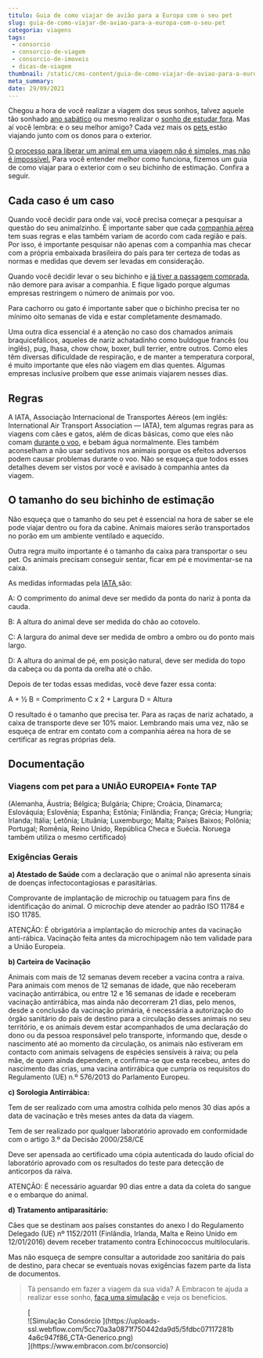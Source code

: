 ```yaml
---
titulo: Guia de como viajar de avião para a Europa com o seu pet
slug: guia-de-como-viajar-de-aviao-para-a-europa-com-o-seu-pet
categoria: viagens
tags:
 - consorcio
 - consorcio-de-viagem
 - consorcio-de-imoveis
 - dicas-de-viagem
thumbnail: /static/cms-content/guia-de-como-viajar-de-aviao-para-a-europa-com-o-seu-pet.jpg
meta_summary: 
date: 29/09/2021
---
```

Chegou a hora de você realizar a viagem dos seus sonhos, talvez aquele tão sonhado [ano sabático](https://www.embracon.com.br/blog/como-se-preparar-para-fazer-um-ano-sabatico) ou mesmo realizar o [sonho de estudar fora](https://www.embracon.com.br/blog/7-dicas-essenciais-para-organizar-um-intercambio). Mas aí você lembra: e o seu melhor amigo? Cada vez mais os [pets ](https://www.embracon.com.br/blog/qual-a-melhor-hora-de-ter-um-pet)estão viajando junto com os donos para o exterior.

[O processo para liberar um animal em uma viagem não é simples, mas não é impossível.](https://www.embracon.com.br/blog/posso-levar-o-pet-numa-viagem-de-aviao) Para você entender melhor como funciona, fizemos um guia de como viajar para o exterior com o seu bichinho de estimação. Confira a seguir.

Cada caso é um caso
-------------------

Quando você decidir para onde vai, você precisa começar a pesquisar a questão do seu animalzinho. É importante saber que cada [companhia aérea](https://www.embracon.com.br/blog/7-dicas-de-como-economizar-na-passagem-de-aviao) tem suas regras e elas também variam de acordo com cada região e país. Por isso, é importante pesquisar não apenas com a companhia mas checar com a própria embaixada brasileira do país para ter certeza de todas as normas e medidas que devem ser levadas em consideração.

Quando você decidir levar o seu bichinho e [já tiver a passagem comprada](https://www.embracon.com.br/blog/4-dicas-na-hora-de-comprar-passagens-aereas), não demore para avisar a companhia. E fique ligado porque algumas empresas restringem o número de animais por voo.

Para cachorro ou gato é importante saber que o bichinho precisa ter no mínimo oito semanas de vida e estar completamente desmamado.

Uma outra dica essencial é a atenção no caso dos chamados animais braquicefálicos, aqueles de nariz achatadinho como buldogue francês (ou inglês), pug, lhasa, chow chow, boxer, bull terrier, entre outros. Como eles têm diversas dificuldade de respiração, e de manter a temperatura corporal, é muito importante que eles não viagem em dias quentes. Algumas empresas inclusive proíbem que esse animais viajarem nesses dias.

Regras
------

A IATA, Associação Internacional de Transportes Aéreos (em inglês: International Air Transport Association — IATA), tem algumas regras para as viagens com cães e gatos, além de dicas básicas, como que eles não comam [durante o voo](https://www.embracon.com.br/blog/saiba-o-que-fazer-antes-e-durante-um-voo-longo), e bebam água normalmente. Eles também aconselham a não usar sedativos nos animais porque os efeitos adversos podem causar problemas durante o voo. Não se esqueça que todos esses detalhes devem ser vistos por você e avisado à companhia antes da viagem.

O tamanho do seu bichinho de estimação
--------------------------------------

Não esqueça que o tamanho do seu pet é essencial na hora de saber se ele pode viajar dentro ou fora da cabine. Animais maiores serão transportados no porão em um ambiente ventilado e aquecido.

Outra regra muito importante é o tamanho da caixa para transportar o seu pet. Os animais precisam conseguir sentar, ficar em pé e movimentar-se na caixa.

As medidas informadas pela [IATA ](https://www.iata.org/)são:

 A: O comprimento do animal deve ser medido da ponta do nariz à ponta da cauda.

B: A altura do animal deve ser medida do chão ao cotovelo.

C: A largura do animal deve ser medida de ombro a ombro ou do ponto mais largo.

D: A altura do animal de pé, em posição natural, deve ser medida do topo da cabeça ou da ponta da orelha até o chão.

Depois de ter todas essas medidas, você deve fazer essa conta:

 A + ½ B = Comprimento C x 2 + Largura D = Altura

O resultado é o tamanho que precisa ter. Para as raças de nariz achatado, a caixa de transporte deve ser 10% maior. Lembrando mais uma vez, não se esqueça de entrar em contato com a companhia aérea na hora de se certificar as regras próprias dela.

Documentação
------------

### **Viagens com pet para a UNIÃO EUROPEIA\* Fonte TAP**

(Alemanha, Áustria; Bélgica; Bulgária; Chipre; Croácia, Dinamarca; Eslováquia; Eslovênia; Espanha; Estônia; Finlândia; França; Grécia; Hungria; Irlanda; Itália; Letônia; Lituânia; Luxemburgo; Malta; Países Baixos; Polônia; Portugal; Romênia, Reino Unido, República Checa e Suécia. Noruega também utiliza o mesmo certificado)

### Exigências Gerais

**a) Atestado de Saúde** com a declaração que o animal não apresenta sinais de doenças infectocontagiosas e parasitárias.

 Comprovante de implantação de microchip ou tatuagem para fins de identificação do animal. O microchip deve atender ao padrão ISO 11784 e ISO 11785.

ATENÇÃO: É obrigatória a implantação do microchip antes da vacinação anti-rábica. Vacinação feita antes da microchipagem não tem validade para a União Europeia.

**b) Carteira de Vacinação**

Animais com mais de 12 semanas devem receber a vacina contra a raiva. Para animais com menos de 12 semanas de idade, que não receberam vacinação antirrábica, ou entre 12 e 16 semanas de idade e receberam vacinação antirrábica, mas ainda não decorreram 21 dias, pelo menos, desde a conclusão da vacinação primária, é necessária a autorização do órgão sanitário do país de destino para a circulação desses animais no seu território, e os animais devem estar acompanhados de uma declaração do dono ou da pessoa responsável pelo transporte, informando que, desde o nascimento até ao momento da circulação, os animais não estiveram em contacto com animais selvagens de espécies sensíveis à raiva; ou pela mãe, de quem ainda dependem, e confirma-se que esta recebeu, antes do nascimento das crias, uma vacina antirrábica que cumpria os requisitos do Regulamento (UE) n.º 576/2013 do Parlamento Europeu.

**c) Sorologia Antirrábica:**

Tem de ser realizado com uma amostra colhida pelo menos 30 dias após a data de vacinação e três meses antes da data da viagem.

Tem de ser realizado por qualquer laboratório aprovado em conformidade com o artigo 3.º da Decisão 2000/258/CE

Deve ser apensada ao certificado uma cópia autenticada do laudo oficial do laboratório aprovado com os resultados do teste para detecção de anticorpos da raiva.

ATENÇÃO: É necessário aguardar 90 dias entre a data da coleta do sangue e o embarque do animal.

**d) Tratamento antiparasitário:**

Cães que se destinam aos países constantes do anexo I do Regulamento Delegado (UE) nº 1152/2011 (Finlândia, Irlanda, Malta e Reino Unido em 12/01/2016) devem receber tratamento contra Echinococcus multilocularis.

Mas não esqueça de sempre consultar a autoridade zoo sanitária do país de destino, para checar se eventuais novas exigências fazem parte da lista de documentos.

> Tá pensando em fazer a viagem da sua vida? A Embracon te ajuda a realizar esse sonho, [faça uma simulação](https://www.embracon.com.br/consorcio) e veja os benefícios.

<figure class="w-richtext-figure-type-image w-richtext-align-center">[<div>![Simulação Consórcio ](https://uploads-ssl.webflow.com/5cc70a3a0871f750442da9d5/5fdbc07117281b4a6c947f86_CTA-Generico.png)</div>](https://www.embracon.com.br/consorcio)</figure>
